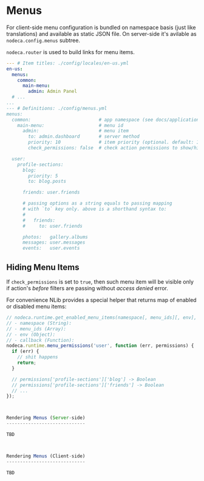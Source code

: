 Menus
=====

For client-side menu configuration is bundled on namespace basis (just like
translations) and available as static JSON file. On server-side it's avilable
as `nodeca.config.menus` subtree.

`nodeca.router` is used to build links for menu items.


``` yaml
--- # Item titles: ./config/locales/en-us.yml
en-us:
  menus:
    common:
      main-menu:
        admin: Admin Panel
  # ...
...
--- # Definitions: ./config/menus.yml
menus:
  common:                         # app namespace (see docs/application.md for details on namespaces)
    main-menu:                    # menu id
      admin:                      # menu item
        to: admin.dashboard       # server method
        priority: 10              # item priority (optional. default: 10)
        check_permissions: false  # check action permissions to show/hide item (optional. default: false. used with `to` only)

  user:
    profile-sections:
      blog:
        priority: 5
        to: blog.posts

      friends: user.friends

      # passing options as a string equals to passing mapping
      # with `to` key only. above is a shorthand syntax to:
      #
      #   friends:
      #     to: user.friends

      photos:   gallery.albums
      messages: user.messages
      events:   user.events
```


Hiding Menu Items
-----------------

If `check_permissions` is set to `true`, then such menu item will be visible
only if action's _before_ filters are passing without _access denied_ error.

For convenience NLib provides a special helper that returns map of enabled or
disabled menu items:

``` javascript
// nodeca.runtime.get_enabled_menu_items(namespace[, menu_ids][, env], callback)
// - namespace (String):
// - menu_ids (Array):
// - env (Object):
// - callback (Function):
nodeca.runtime.menu_permissions('user', function (err, permissions) {
  if (err) {
    // shit happens
    return;
  }

  // permissions['profile-sections']['blog'] -> Boolean
  // permissions['profile-sections']['friends'] -> Boolean
  // ...
});



Rendering Menus (Server-side)
-----------------------------

TBD



Rendering Menus (Client-side)
-----------------------------

TBD
